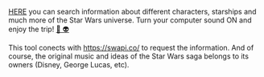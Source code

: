 [HERE](https://palomaviolin.github.io/starwars-searcher/) you can search information about different characters, starships and much more of the Star Wars universe. Turn your computer sound ON and enjoy the trip! [🚀 👽](https://palomaviolin.github.io/starwars-searcher/) 

This tool conects with https://swapi.co/ to request the information. And of course, the original music and ideas of the Star Wars saga belongs to its owners (Disney, George Lucas, etc).

